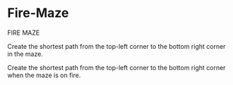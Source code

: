 # Fire-Maze
FIRE MAZE

Create the shortest path from the top-left corner to the bottom right corner in the maze.


Create the shortest path from the top-left corner to the bottom right corner when the maze is on fire.
